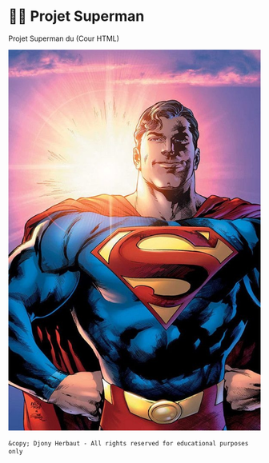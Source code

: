 # 🦸‍♂️ Projet Superman
Projet Superman du (Cour HTML)

![cover](./asset/superman.jpg)

    &copy; Djony Herbaut - All rights reserved for educational purposes only